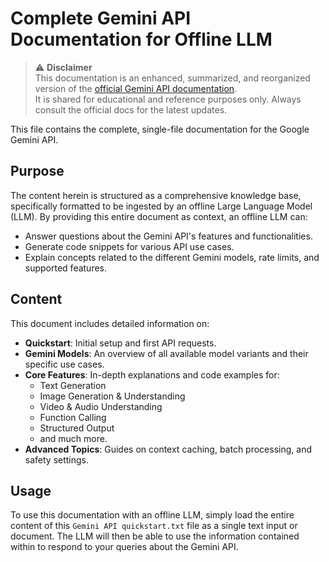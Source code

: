 # Complete Gemini API Documentation for Offline LLM
> ⚠️ **Disclaimer**  
> This documentation is an enhanced, summarized, and reorganized version of the [official Gemini API documentation](https://ai.google.dev).  
> It is shared for educational and reference purposes only. Always consult the official docs for the latest updates.


This file contains the complete, single-file documentation for the Google Gemini API.

## Purpose

The content herein is structured as a comprehensive knowledge base, specifically formatted to be ingested by an offline Large Language Model (LLM). By providing this entire document as context, an offline LLM can:

*   Answer questions about the Gemini API's features and functionalities.
*   Generate code snippets for various API use cases.
*   Explain concepts related to the different Gemini models, rate limits, and supported features.

## Content

This document includes detailed information on:

*   **Quickstart**: Initial setup and first API requests.
*   **Gemini Models**: An overview of all available model variants and their specific use cases.
*   **Core Features**: In-depth explanations and code examples for:
    *   Text Generation
    *   Image Generation & Understanding
    *   Video & Audio Understanding
    *   Function Calling
    *   Structured Output
    *   and much more.
*   **Advanced Topics**: Guides on context caching, batch processing, and safety settings.

## Usage

To use this documentation with an offline LLM, simply load the entire content of this `Gemini API quickstart.txt` file as a single text input or document. The LLM will then be able to use the information contained within to respond to your queries about the Gemini API.
